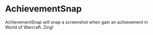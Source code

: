 # AchievementSnap
AchievementSnap will snap a screenshot when gain an achievement in World of Warcraft. Zing!
